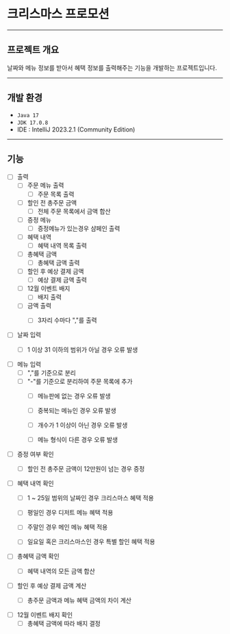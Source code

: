 # 크리스마스 프로모션

---

## 프로젝트 개요

날짜와 메뉴 정보를 받아서 혜택 정보를 출력해주는 기능을 개발하는 프로젝트입니다.

---

## 개발 환경

- ```Java 17```
- ```JDK 17.0.8```
- IDE : IntelliJ 2023.2.1 (Community Edition)

---

## 기능

- [ ] 출력
    - [ ] 주문 메뉴 출력
        - [ ] 주문 목록 출력
    - [ ] 할인 전 총주문 금액
        - [ ] 전체 주문 목록에서 금액 합산
    - [ ] 증정 메뉴
        - [ ] 증정메뉴가 있는경우 샴페인 출력
    - [ ] 혜택 내역
        - [ ] 혜택 내역 목록 출력
    - [ ] 총혜택 금액
        - [ ] 총혜택 금액 출력
    - [ ] 할인 후 예상 결제 금액
        - [ ] 예상 결제 금액 출력
    - [ ] 12월 이벤트 배지
        - [ ] 배지 출력
    - [ ] 금액 출력
        - [ ] 3자리 수마다 ","를 출력


- [ ] 날짜 입력
    - [ ] 1 이상 31 이하의 범위가 아닐 경우 오류 발생


- [ ] 메뉴 입력
    - [ ] ","를 기준으로 분리
    - [ ] "-"를 기준으로 분리하여 주문 목록에 추가
        - [ ] 메뉴판에 없는 경우 오류 발생
        - [ ] 중복되는 메뉴인 경우 오류 발생
        - [ ] 개수가 1 이상이 아닌 경우 오류 발생
        - [ ] 메뉴 형식이 다른 경우 오류 발생


- [ ] 증정 여부 확인
    - [ ] 할인 전 총주문 금액이 12만원이 넘는 경우 증정


- [ ] 혜택 내역 확인
    - [ ] 1 ~ 25일 범위의 날짜인 경우 크리스마스 혜택 적용
    - [ ] 평일인 경우 디저트 메뉴 혜택 적용
    - [ ] 주말인 경우 메인 메뉴 혜택 적용
    - [ ] 일요일 혹은 크리스마스인 경우 특별 할인 혜택 적용


- [ ] 총혜택 금액 확인
    - [ ] 혜택 내역의 모든 금액 합산


- [ ] 할인 후 예상 결제 금액 계산
    - [ ] 총주문 금액과 메뉴 혜택 금액의 차이 계산


- [ ] 12월 이벤트 배지 확인
    - [ ] 총혜택 금액에 따라 배지 결정